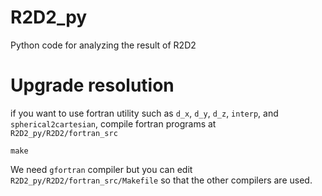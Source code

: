 # R2D2_py
Python code for analyzing  the result of R2D2

# Upgrade resolution

if you want to use fortran utility such as `d_x`, `d_y`, `d_z`, `interp`, and `spherical2cartesian`, compile fortran programs at `R2D2_py/R2D2/fortran_src`

```
make
```

We need `gfortran` compiler but you can edit `R2D2_py/R2D2/fortran_src/Makefile` so that the other compilers are used.